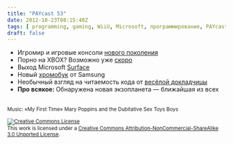 ```yaml
---
title: "PAYcast 53"
date: 2012-10-23T08:15:40Z
tags: [ programming, gaming, WiiU, Microsoft, программирование, PAYcast, Samsung, YouPorn, ChromeOS, Xbox, Surface ]
draft: false
---
```

<ul>
<li>Игромир и игровые консоли <a href="http://habrahabr.ru/post/153221/" target="_blank">нового поколения</a></li>
<li>Порно на XBOX? Возможно уже <a href="http://www.videogamer.com/news/youporn_ready_to_welcome_xbox_360_users.html" target="_blank">скоро</a></li>
<li>Выход Microsoft <a href="http://habrahabr.ru/post/155001/" target="_blank">Surface</a></li>
<li>Новый <a href="http://www.theverge.com/2012/10/18/3521492/google-new-samsung-chromebook-249-monday" target="_blank">хромобук</a> от Samsung</li>
<li>Необычный взгляд на читаемость кода от <a href="http://vimeo.com/49484333?" target="_blank">весёлой докладчицы</a></li>
<li><b>Про всякое: </b>Обнаружена новая экзопланета &#8212; ближайшая из всех</li>
</ul>
<p><span id="more-666"></span><br />
<small>Music: &#171;My First Time&#187; Mary Poppins and the Dubitative Sex Toys Boys</small></p>
<p><small><a rel="license" href="http://creativecommons.org/licenses/by-nc-sa/3.0/"><img alt="Creative Commons License" style="border-width:0" src="http://i.creativecommons.org/l/by-nc-sa/3.0/80x15.png" /></a><br />This work is licensed under a <a rel="license" href="http://creativecommons.org/licenses/by-nc-sa/3.0/">Creative Commons Attribution-NonCommercial-ShareAlike 3.0 Unported License</a>.</small></p>

     